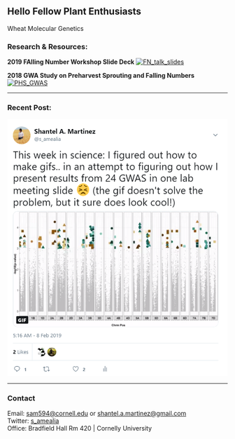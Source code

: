 ## Hello Fellow Plant Enthusiasts

Wheat Molecular Genetics  

### Research & Resources: 
**2019 FAlling Number Workshop Slide Deck**
[![FN_talk_slides](https://github.com/shantel-martinez/Lab_Resources/blob/master/example_img/SMartinez%20FN%20Workshop%2001.30.2019.png?raw=true)](https://github.com/shantel-martinez/FNWorkshop2019/blob/master/SMartinez%20FN%20Workshop%2001.30.2019.pdf)  

**2018 GWA Study on Preharvest Sprouting and Falling Numbers**
[![PHS_GWAS](https://www.frontiersin.org/files/Articles/325955/fpls-09-00141-HTML/image_m/fpls-09-00141-g005.jpg)](https://www.frontiersin.org/articles/10.3389/fpls.2018.00141/full)  

----------

### Recent Post:
[![Twitter](https://github.com/shantel-martinez/Lab_Resources/blob/master/example_img/RecentTwitterPosts.PNG?raw=true)](https://twitter.com/s_amealia/status/1093861130286571520)  

---------

### Contact  
Email: [sam594@cornell.edu](sam594@cornell.edu) or [shantel.a.martinez@gmail.com](shantel.a.martinez@gmail.com)  
Twitter: [s_amealia](https://twitter.com/s_amealia)   
Office: Bradfield Hall Rm 420 | Cornelly University
